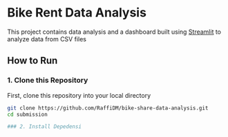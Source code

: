 # Bike Rent Data Analysis

This project contains data analysis and a dashboard built using [Streamlit](https://streamlit.io/) to analyze data from CSV files

## How to Run

### 1. Clone this Repository

First, clone this repository into your local directory

```bash
git clone https://github.com/RaffiDM/bike-share-data-analysis.git
cd submission

### 2. Install Depedensi
